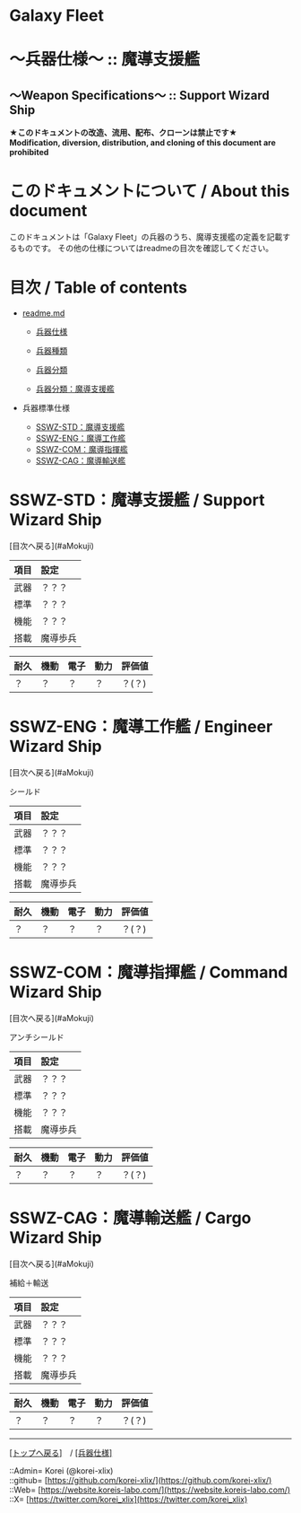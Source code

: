 # Galaxy Fleet
  
<h1>～兵器仕様～ :: 魔導支援艦</h1>  
<h2>～Weapon Specifications～ :: Support Wizard Ship</h2>  
  

**★このドキュメントの改造、流用、配布、クローンは禁止です★**  
    **Modification, diversion, distribution, and cloning of this document are prohibited**  
  

<h1 id="aHowto">このドキュメントについて / About this document</h1>  
このドキュメントは「Galaxy Fleet」の兵器のうち、魔導支援艦の定義を記載するものです。  
その他の仕様についてはreadmeの目次を確認してください。  
  





<h1 id="aMokuji">目次 / Table of contents</h1>  

* [readme.md](/readme.md)
  * [兵器仕様](/unit/readme.md)
  * [兵器種類](/strategypart/readme.md#aUnitKind)
  * [兵器分類](/unit/readme.md#aUnitClass)

  * [兵器分類：魔導支援艦](/unit/readme.md#aSupportWizardShip)

* 兵器標準仕様
  * [SSWZ-STD：魔導支援艦](#aSupportWizardShip)
  * [SSWZ-ENG：魔導工作艦](#aEngineerWizardShip)
  * [SSWZ-COM：魔導指揮艦](#aCommandWizardShip)
  * [SSWZ-CAG：魔導輸送艦](#aCargoWizardShip)
  





<h1 id="aSupportWizardShip">SSWZ-STD：魔導支援艦 / Support Wizard Ship</h1>  
[目次へ戻る](#aMokuji)  
  

|項目  |設定  |
|:--|:--|
|武器  |？？？  |
|標準  |？？？  |
|機能  |？？？  |
|搭載  |魔導歩兵  |

|耐久  |機動  |電子  |動力  |評価値    |
|:--|:--|:--|:--|:--|
| ？   | ？   | ？   | ？   | ？(？)   |
  





<h1 id="aEngineerWizardShip">SSWZ-ENG：魔導工作艦 / Engineer Wizard Ship</h1>  
[目次へ戻る](#aMokuji)  
  

シールド  

|項目  |設定  |
|:--|:--|
|武器  |？？？  |
|標準  |？？？  |
|機能  |？？？  |
|搭載  |魔導歩兵  |

|耐久  |機動  |電子  |動力  |評価値    |
|:--|:--|:--|:--|:--|
| ？   | ？   | ？   | ？   | ？(？)   |
  





<h1 id="aCommandWizardShip">SSWZ-COM：魔導指揮艦 / Command Wizard Ship</h1>  
[目次へ戻る](#aMokuji)  
  

アンチシールド  

|項目  |設定  |
|:--|:--|
|武器  |？？？  |
|標準  |？？？  |
|機能  |？？？  |
|搭載  |魔導歩兵  |

|耐久  |機動  |電子  |動力  |評価値    |
|:--|:--|:--|:--|:--|
| ？   | ？   | ？   | ？   | ？(？)   |
  





<h1 id="aCargoWizardShip">SSWZ-CAG：魔導輸送艦 / Cargo Wizard Ship</h1>  
[目次へ戻る](#aMokuji)  
  

補給＋輸送  

|項目  |設定  |
|:--|:--|
|武器  |？？？  |
|標準  |？？？  |
|機能  |？？？  |
|搭載  |魔導歩兵  |

|耐久  |機動  |電子  |動力  |評価値    |
|:--|:--|:--|:--|:--|
| ？   | ？   | ？   | ？   | ？(？)   |
  





***
[[トップへ戻る]](/readme.md)　/
[[兵器仕様]](/unit/readme.md)  
  
::Admin= Korei (@korei-xlix)  
::github= [https://github.com/korei-xlix/](https://github.com/korei-xlix/)  
::Web= [https://website.koreis-labo.com/](https://website.koreis-labo.com/)  
::X= [https://twitter.com/korei_xlix](https://twitter.com/korei_xlix)  
